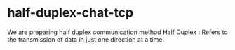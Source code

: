 # half-duplex-chat-tcp
We are preparing half duplex communication method
Half Duplex : Refers to the transmission of data in just one direction at a time.
